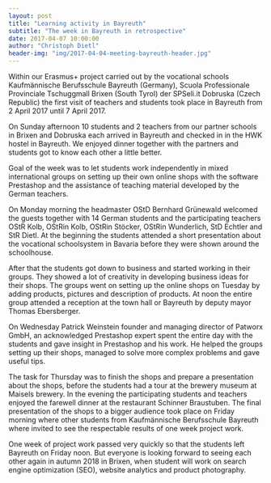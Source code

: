 ```yaml
---
layout: post
title: "Learning activity in Bayreuth"
subtitle: "The week in Bayreuth in retrospective"
date: 2017-04-07 10:00:00
author: "Christoph Dietl"
header-img: "img/2017-04-04-meeting-bayreuth-header.jpg"
---
```


Within our Erasmus+ project carried out by the vocational schools Kaufmännische Berufsschule Bayreuth (Germany), Scuola Professionale Provinciale Tschuggmall Brixen (South Tyrol) der SPSeli.it Dobruska (Czech Republic) the first visit of teachers and students took place in Bayreuth from 2 April 2017 until 7 April 2017.

On Sunday afternoon 10 students and 2 teachers from our partner schools in Brixen and Dobruska each arrived in Bayreuth and checked in in the HWK hostel in Bayreuth. We enjoyed dinner together with the partners and students got to know each other a little better.

Goal of the week was to let students work independently in mixed international groups on setting up their own online shops with the software Prestashop and the assistance of teaching material developed by the German teachers.

On Monday morning the headmaster OStD Bernhard Grünewald welcomed the guests together with 14 German students and the participating teachers OStR Kolb, OStRin Kolb, OStRin Stöcker, OStRin Wunderlich, StD Echtler and StR Dietl. At the beginning the students attended a short presentation about the vocational schoolsystem in Bavaria before they were shown around the schoolhouse.

After that the students got down to business and started working in their groups. They showed a lot of creativity in developing business ideas for their shops. The groups went on setting up the online shops on Tuesday by adding products, pictures and description of products. At noon the entire group attended a reception at the town hall or Bayreuth by deputy mayor Thomas Ebersberger.

On Wednesday Patrick Weinstein founder and managing director of Patworx GmbH, an acknowledged Prestashop expert spent the entire day with the students and gave insight in Prestashop and his work. He helped the groups setting up their shops, managed to solve more complex problems and gave useful tips.

The task for Thursday was to finish the shops and prepare a presentation about the shops, before the students had a tour at the brewery museum at Maisels brewery. In the evening the participating students and teachers enjoyed the farewell dinner at the restaurant Schinner Braustuben.
The final presentation of the shops to a bigger audience took place on Friday morning where other students from Kaufmännische Berufsschule Bayreuth where invited to see the respectable results of one week project work.

One week of project work passed very quickly so that the students left Bayreuth on Friday noon. But everyone is looking forward to seeing each other again in autumn 2018 in Brixen, when student will work on search engine optimization (SEO), website analytics and product photography.